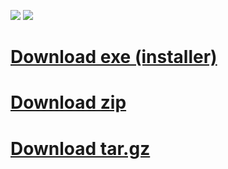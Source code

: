 ![](https://i.imgur.com/nAP3We3.png)
![](https://i.imgur.com/dDMjSCG.png)
# [Download exe (installer)](https://github.com/AlphaS-code/css/releases/download/1.2/cssforgm1.2.exe)
# [Download zip](https://github.com/AlphaS-code/css/archive/1.2.zip)
# [Download tar.gz](https://github.com/AlphaS-code/css/archive/1.2.tar.gz)
